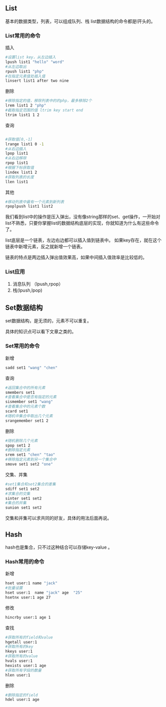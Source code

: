 ## List
基本的数据类型，列表，可以组成队列、栈
list数据结构的命令都是l开头的。

### List常用的命令

插入
```bash
#设置list key，从左边插入
lpush list1 "hello" "word"
#从左边取出
rpush list1 "php"
#在指定元素值处插入值
linsert list1 after two nine
```

删除
```bash
#移除指定的值，移除列表中的的php，最多移除2个
lrem list1 2 "php"
#截取指定范围的值 ltrim key start end
ltrim list1 1 2 
```

查询
```bash

#获取值[0,-1]
lrange list1 0 -1
#从右边插入
lpop list1
#从右边移除
rpop list1
#根据下标获取值
lindex list1 2
#获取列表的长度
llen list1
```

其他
```bash 
#移动列表中最有一个元素到新列表
rpoplpush list1 list2

```
我们看到list中的操作是压入弹出，没有像string那样的set、get操作，一开始对list不熟悉，只要你掌握list的数据结构底层的实现，你就知道为什么有这些命令了。

list底层是一个链表，左边右边都可以插入值到链表中。
如果key存在，就在这个链表中新增元素，反之就新增一个链表。

链表的特点是两边插入弹出值效果高，如果中间插入值效率是比较低的。

### List应用
1. 消息队列 （lpush,rpop）
2. 栈(lpush,lpop)

## Set数据结构

set数据结构，是无须的，元素不可以重复。

具体的知识点可以看下文章之类的。

### Set常用的命令

新增
```bash
sadd set1 "wang" "chen"
```

查询
```bash
#返回集合中的所有元素
smembers set1
#查看集合中是否有指定的元素
sismember set1 "wang"
#查看集合中的元素个数
scard set1 
#随机中集合中取出几个元素
srangemember set1 2
```

删除
```bash
#随机删除几个元素
spop set1 2 
#删除指定元素
srem set1 "chen" "tao"
#移除指定元素到另一个集合中
smove set1 set2 "one"
```

交集、并集
```bash
#set1集合和set2集合的差集
sdiff set1 set2
#求集合的交集
sinter set1 set2
#集合的并集
sunion set1 set2
```
交集和并集可以求共同的好友，具体的用法后面再说。

## Hash
hash也是集合，只不过这种结合可以存储key-value 。

### Hash常用的命令

新增
```bash
hset user:1 name "jack" 
#批量设置
hset user:1  name "jack" age  "25"
hsetnx user:1 age 27
```

修改
```bash
hincrby user:1 age 1
```

查找
```bash
#获取所有的field和value
hgetall user:1
#获取所有的key
hkeys user:1
#获取所有的value
hvals user:1
hexists user:1 age
#获取所有字段的数量
hlen user:1
```

删除
```bash
#删除指定的field
hdel user:1 age 
```

